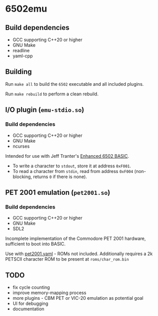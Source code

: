 # 6502emu

## Build dependencies

- GCC supporting C++20 or higher
- GNU Make
- readline
- yaml-cpp

## Building

Run `make all` to build the `6502` executable and all included plugins.

Run `make rebuild` to perform a clean rebuild.

## I/O plugin (`emu-stdio.so`)

### Build dependencies

- GCC supporting C++20 or higher
- GNU Make
- ncurses

Intended for use with Jeff Tranter's [Enhanced 6502 BASIC](https://github.com/jefftranter/6502/tree/master/asm/ehbasic).

- To write a character to `stdout`, store it at address `0xF001`.
- To read a character from `stdin`, read from address `0xF004` (non-blocking, returns `0` if there is none).

## PET 2001 emulation (`pet2001.so`)

### Build dependencies

- GCC supporting C++20 or higher
- GNU Make
- SDL2

Incomplete implementation of the Commodore PET 2001 hardware, sufficient to boot into BASIC.

Use with [pet2001.yaml](configs/pet2001.yaml) - ROMs not included.
Additionally requires a 2k PETSCII character ROM to be present at `roms/char_rom.bin`

## TODO

- fix cycle counting
- improve memory-mapping process
- more plugins - CBM PET or VIC-20 emulation as potential goal
- UI for debugging
- documentation
